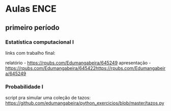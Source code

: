 # Aulas ENCE

## primeiro período

### Estatística computacional I

links com trabalho final:

relatório - https://rpubs.com/Edumangabeira/645249
apresentação - https://rpubs.com/Edumangabeira/645422https://rpubs.com/Edumangabeira/645249

### Probabilidade I

script pra simular uma coleção de tazos: https://github.com/edumangabeira/python_exercicios/blob/master/tazos.py


